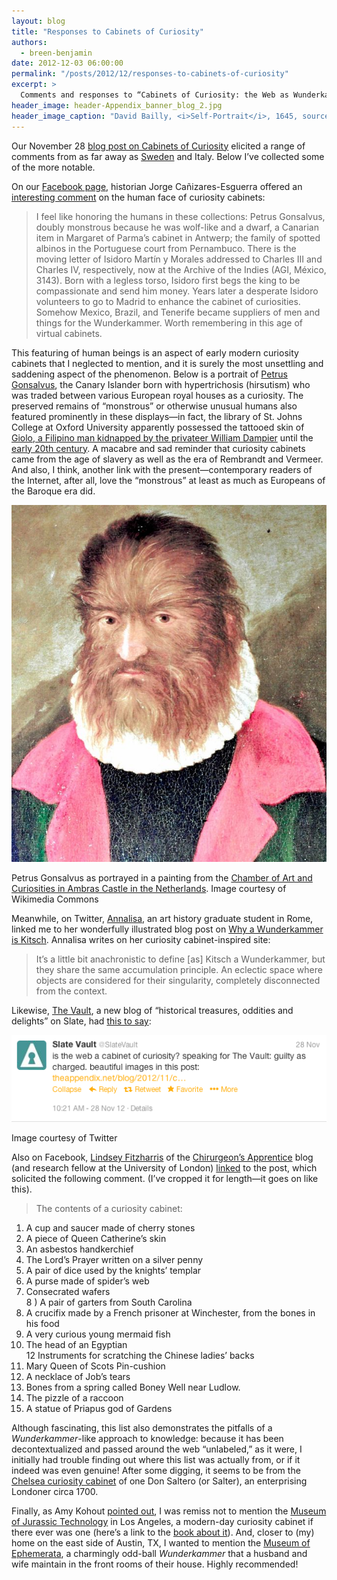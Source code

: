 ```yaml
---
layout: blog
title: "Responses to Cabinets of Curiosity"
authors:
  - breen-benjamin
date: 2012-12-03 06:00:00
permalink: "/posts/2012/12/responses-to-cabinets-of-curiosity"
excerpt: >
  Comments and responses to “Cabinets of Curiosity: the Web as Wunderkammer.”
header_image: header-Appendix_banner_blog_2.jpg
header_image_caption: "David Bailly, <i>Self-Portrait</i>, 1645, sourced from the Rocaille blog."
---
```

Our November 28 [blog post on Cabinets of Curiosity](https://theappendix.net/blog/2012/11/cabinets-of-curiosity:-the-web-as-wunderkammer) elicited a range of comments from as far away as [Sweden](http://mymarkup.se/2012/12/02/stuffing/) and Italy. Below I’ve collected some of the more notable.

On our [Facebook page](https://www.facebook.com/TheAppendix), historian Jorge Cañizares-Esguerra offered an [interesting comment](https://www.facebook.com/TheAppendix/posts/142421972571494?comment_id=308966&offset=0&total_comments=4) on the human face of curiosity cabinets: 

>I feel like honoring the humans in these collections: Petrus Gonsalvus, doubly monstrous because he was wolf-like and a dwarf, a Canarian item in Margaret of Parma’s cabinet in Antwerp; the family of spotted albinos in the Portuguese court from Pernambuco. There is the moving letter of Isidoro Martín y Morales addressed to Charles III and Charles IV, respectively, now at the Archive of the Indies (AGI, México, 3143). Born with a legless torso, Isidoro first begs the king to be compassionate and send him money. Years later a desperate Isidoro volunteers to go to Madrid to enhance the cabinet of curiosities. Somehow Mexico, Brazil, and Tenerife became suppliers of men and things for the Wunderkammer. Worth remembering in this age of virtual cabinets.

This featuring of human beings is an aspect of early modern curiosity cabinets that I neglected to mention, and it is surely the most unsettling and saddening aspect of the phenomenon. Below is a portrait of [Petrus Gonsalvus](http://en.wikipedia.org/wiki/Petrus_Gonsalvus), the Canary Islander born with hypertrichosis (hirsutism) who was traded between various European royal houses as a curiosity. The preserved remains of “monstrous” or otherwise unusual humans also featured prominently in these displays—in fact, the library of St. Johns College at Oxford University apparently possessed the tattooed skin of [Giolo, a Filipino man kidnapped by the privateer William Dampier](http://resobscura.blogspot.com/2010/06/giolo-painted-prince.html) until the [early 20th century](http://books.google.com/books?id=hlJ3fnzdHVIC&pg=PA122&lpg=PA122&dq=skin+of+%22painted+prince%22+oxford&source=bl&ots=5W2Ag_bYng&sig=45iJp_CYFAQbvgdtnKW2c81EoPg&hl=en&sa=X&ei=89m8UMy8Guj62AWBooCABQ&ved=0CC4Q6AEwAA#v=onepage&q=skin%20of%20%22painted%20prince%22%20oxford&f=false). A macabre and sad reminder that curiosity cabinets came from the age of slavery as well as the era of Rembrandt and Vermeer. And also, I think, another link with the present—contemporary readers of the Internet, after all, love the “monstrous” at least as much as Europeans of the Baroque era did.

<div class="inline-image">
  <a rel="lightbox" href="/images/blog/2012/12/appendix_petrus_gonsalvus_copy-large.jpg">
    <img src="/images/blog/2012/12/appendix_petrus_gonsalvus_copy-medium.jpg" width="640" alt="FBI memo" />
  </a>
  <p class="caption">
    Petrus Gonsalvus as portrayed in a painting from the <a href="http://en.wikipedia.org/wiki/Chamber_of_Art_and_Curiosities,_Ambras_Castle#Petrus_Gonsalvus">Chamber of Art and Curiosities in Ambras Castle in the Netherlands</a>.
    <span class="credit">
      Image courtesy of Wikimedia Commons
    </span>
  </p>
</div>

Meanwhile, on Twitter, [Annalisa](https://twitter.com/LisaRocaille), an art history graduate student in Rome, linked me to her wonderfully illustrated blog post on [Why a Wunderkammer is Kitsch](http://www.rocaille.it/why-a-wunderkammer-is-kitsch). Annalisa writes on her curiosity cabinet-inspired site:

>It’s a little bit anachronistic to define [as] Kitsch a Wunderkammer, but they share the same accumulation principle. An eclectic space where objects are considered for their singularity, completely disconnected from the context.

Likewise, [The Vault](http://www.slate.com/blogs/the_vault.html), a new blog of “historical treasures, oddities and delights” on Slate, had [this to say](https://twitter.com/SlateVault):

<div class="inline-image">
  <a rel="lightbox" href="/images/blog/2012/12/Screen_Shot_2012-12-03_at_8.40.43_AM-large.png">
    <img src="/images/blog/2012/12/Screen_Shot_2012-12-03_at_8.40.43_AM-medium.png" width="640" alt="Slate" />
  </a>
  <p class="caption">
    <span class="credit">
      Image courtesy of Twitter
    </span>
  </p>
</div>

Also on Facebook, [Lindsey Fitzharris](http://about.me/Lindsey.Fitzharris) of the [Chirurgeon’s Apprentice](http://thechirurgeonsapprentice.com/) blog (and research fellow at the University of London) [linked](https://www.facebook.com/photo.php?fbid=493759897330936&set=a.176574612382801.40579.175785682461694&type=1&comment_id=1504320&offset=0&total_comments=2) to the post, which solicited the following comment. (I’ve cropped it for length—it goes on like this).

>The contents of a curiosity cabinet:<br>
1) A cup and saucer made of cherry stones<br>
2) A piece of Queen Catherine’s skin<br>
3) An asbestos handkerchief<br>
4) The Lord’s Prayer written on a silver penny<br>
5) A pair of dice used by the knights’ templar<br>
6) A purse made of spider’s web<br>
7) Consecrated wafers<br>
8 ) A pair of garters from South Carolina<br>
9) A crucifix made by a French prisoner at Winchester, from the bones in his food<br>
10) A very curious young mermaid fish<br>
11) The head of an Egyptian<br>
12 Instruments for scratching the Chinese ladies’ backs<br>
13) Mary Queen of Scots Pin-cushion<br>
14) A necklace of Job’s tears<br>
15) Bones from a spring called Boney Well near Ludlow.<br>
16) The pizzle of a raccoon<br>
17) A statue of Priapus god of Gardens<br>

Although fascinating, this list also demonstrates the pitfalls of a _Wunderkammer_-like approach to knowledge: because it has been decontextualized and passed around the web “unlabeled,” as it were, I initially had trouble finding out where this list was actually from, or if it indeed was even genuine! After some digging, it seems to be from the [Chelsea curiosity cabinet](http://books.google.com/books?id=4uFHAAAAIAAJ&pg=PA95&lpg=PA95&dq=%22A+very+curious+young+mermaid+fish%22&source=bl&ots=0cLwsE6n5C&sig=wyf1ZbrdRMCJR5pNHp_b14kHoLs&hl=en&sa=X&ei=j928ULa7HIXE2gXE5ICYAQ&ved=0CDEQ6AEwAA#v=onepage&q=%22A%20very%20curious%20young%20mermaid%20fish%22&f=false) of one Don Saltero (or Salter), an enterprising Londoner circa 1700. 

Finally, as Amy Kohout [pointed out](https://twitter.com/amykohout/status/274174864049446912), I was remiss not to mention the [Museum of Jurassic Technology](http://mjt.org/) in Los Angeles, a modern-day curiosity cabinet if there ever was one (here’s a link to the [book about it](http://www.amazon.com/Mr-Wilsons-Cabinet-Wonder-Technology/dp/0679764895)). And, closer to (my) home on the east side of Austin, TX, I wanted to mention the [Museum of Ephemerata](http://www.mnae.org/), a charmingly odd-ball _Wunderkammer_ that a husband and wife maintain in the front rooms of their house. Highly recommended!
